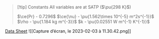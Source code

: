 >[!tip] Constants
> All variables are at SATP ($\pu{298 K}$)
>
> $\ce{Pr} - 0.7296$
> $\ce{\nu} - \pu{1.562\times 10^{-5} m^2s^{-1}}$
> $\rho -  \pu{1.184 kg m^{-3}}$
> $k - \pu{0.02551 W m^{-1} K^{-1}}$



[Data Sheet](https://www.me.psu.edu/cimbala/me433/Links/Table_A_9_CC_Properties_of_Air.pdf)
![[Capture d’écran, le 2023-02-03 à 11.30.42.png]]

